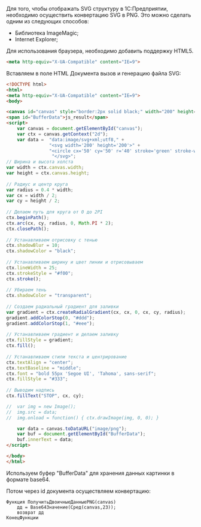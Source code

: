 Для того, чтобы отображать SVG структуру в 1С:Предприятии, необходимо осуществить конвертацию SVG в PNG. Это можно сделать одним из следующих способов:
* Библиотека ImageMagic;
* Internet Explorer;

Для использования браузера, необходимо добавить поддержку HTML5.

```html
<meta http-equiv="X-UA-Compatible" content="IE=9">
```

Вставляем в поле HTML Документа вызов и генерацию файла SVG:

``` html
<!DOCTYPE html>
<html>
<meta http-equiv="X-UA-Compatible" content="IE=9"> 
<body>

<canvas id="canvas" style="border:2px solid black;" width="200" height="200"></canvas>
<span id="BufferData">js_result</span>
<script>
	var canvas = document.getElementById("canvas");
	var ctx = canvas.getContext("2d");
	var data =  "data:image/svg+xml;utf8," +
	           	"<svg width='200' height='200'>" + 
	  		 	"<circle cx='50' cy='50' r='40' stroke='green' stroke-width='4' fill='yellow' />" + 
				 "</svg>";
// Ширина и высота холста
var width = ctx.canvas.width;
var height = ctx.canvas.height;
            
// Радиус и центр круга
var radius = 0.4 * width;
var cx = width / 2;
var cy = height / 2;
            
// Делаем путь для круга от 0 до 2PI
ctx.beginPath();
ctx.arc(cx, cy, radius, 0, Math.PI * 2);
ctx.closePath();
            
// Устанавливаем отрисовку с тенью
ctx.shadowBlur = 10;
ctx.shadowColor = "black";
            
// Устанавливаем ширину и цвет линии и отрисовываем
ctx.lineWidth = 25;
ctx.strokeStyle = "#f00";
ctx.stroke();
            
// Убираем тень
ctx.shadowColor = "transparent";
            
// Создаем радиальный градиент для заливки
var gradient = ctx.createRadialGradient(cx, cx, 0, cx, cy, radius);
gradient.addColorStop(0, "#ddd");
gradient.addColorStop(1, "#eee");
            
// Устанавливаем градиент и делаем заливку
ctx.fillStyle = gradient;
ctx.fill();
            
// Устанавливаем стили текста и центрирование
ctx.textAlign = "center";
ctx.textBaseline = "middle";
ctx.font = "bold 55px 'Segoe UI', 'Tahoma', sans-serif";
ctx.fillStyle = "#333";
            
// Выводим надпись
ctx.fillText("STOP", cx, cy);

//	var img = new Image();
//	img.src = data;
//	img.onload = function() { ctx.drawImage(img, 0, 0); }

	var data = canvas.toDataURL("image/png");
	var buf = document.getElementById("BufferData");
	buf.innerText = data;
</script>

</body>
</html>

```
Используем буфер "BufferData" для хранения данных картинки в формате base64.

Потом через id документа осуществляем конвертацию:

```
Функция ПолучитьДвоичныеДанныеPNG(canvas)
	дд = Base64Значение(Сред(canvas,23));
	возврат дд
КонецФункции
```
